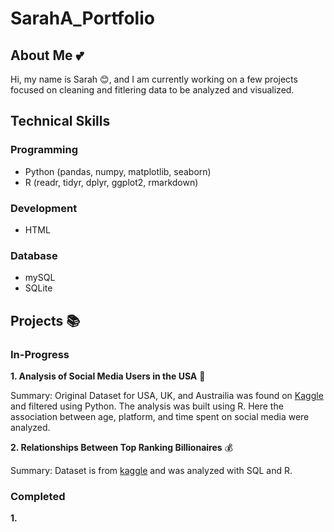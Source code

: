 # SarahA_Portfolio
## About Me 💕
Hi, my name is Sarah 😊, and I am currently working on a few projects focused on cleaning and fitlering data to be analyzed and visualized.

## Technical Skills
### Programming
- Python (pandas, numpy, matplotlib, seaborn)
- R (readr, tidyr, dplyr, ggplot2, rmarkdown)

### Development
- HTML

### Database
- mySQL
- SQLite

## Projects 📚

### In-Progress
**1. Analysis of Social Media Users in the USA** 📱

Summary: Original Dataset for USA, UK, and Austrailia was found on [Kaggle](https://www.kaggle.com/datasets/imyjoshua/average-time-spent-by-a-user-on-social-media) and filtered using Python. The analysis was built using R. Here the association between age, platform, and time spent on social media were analyzed.

**2. Relationships Between Top Ranking Billionaires** 💰

Summary: Dataset is from [kaggle](https://www.kaggle.com/datasets/endofnight17j03/billionaires-statistics-dataset) and was analyzed with SQL and R. 

### Completed
**1.**

